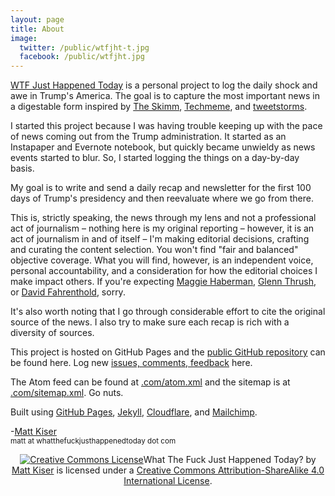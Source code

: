 ```yaml
---
layout: page
title: About
image:
  twitter: /public/wtfjht-t.jpg
  facebook: /public/wtfjht.jpg
---
```


<div class="page">
  <p class="lead"><a href="{{ site.baseurl }}/">WTF Just Happened Today</a> is a personal project to log the daily shock and awe in Trump's America. The goal is to capture the most important news in a digestable form inspired by <a href="http://www.theskimm.com/">The Skimm</a>, <a href="http://techmeme.com/">Techmeme</a>, and <a href="http://www.theverge.com/2016/12/13/13936946/twitter-tweetstorm-thread-timeline-medium">tweetstorms</a>.
  </p>
  <p>I started this project because I was having trouble keeping up with the pace of news coming out from the Trump administration. It started as an Instapaper and Evernote notebook, but quickly became unwieldy as news events started to blur. So, I started logging the things on a day-by-day basis. 
  </p>
  <p>
    My goal is to write and send a daily recap and newsletter for the first 100 days of Trump's presidency and then reevaluate where we go from there. 
  </p>
  <p>This is, strictly speaking, the news through my lens and not a professional act of journalism – nothing here is my original reporting – however, it is an act of journalism in and of itself – I'm making editorial decisions, crafting and curating the content selection. You won't find "fair and balanced" objective coverage. What you will find, however, is an independent voice, personal accountability, and a consideration for how the editorial choices I make impact others. If you're expecting <a href="https://twitter.com/maggieNYT" target="_blank">Maggie Haberman</a>, <a href="https://twitter.com/glennthrush" target="_blank">Glenn Thrush</a>, or <a href="https://twitter.com/Fahrenthold" target="_blank">David Fahrenthold</a>, sorry. 
  </p>
  <p>
    It's also worth noting that I go through considerable effort to cite the original source of the news. I also try to make sure each recap is rich with a diversity of sources.
  </p>
  <p>
  	This project is hosted on GitHub Pages and the <a href="https://github.com/mkiser/mkiser.github.io">public GitHub repository</a> can be found here. Log new <a href="https://github.com/mkiser/mkiser.github.io/issues/new">issues, comments, feedback</a> here.
  </p>
  <p>
    The Atom feed can be found at <a href="https://whatthefuckjusthappenedtoday.com/atom.xml">.com/atom.xml</a> and the sitemap is at <a href="https://whatthefuckjusthappenedtoday.com/sitemap.xml">.com/sitemap.xml</a>. Go nuts.
  </p>
  <p>
    Built using <a href="https://pages.github.com/">GitHub Pages</a>, <a href="http://jekyllrb.com/">Jekyll</a>, <a href="https://www.cloudflare.com">Cloudflare</a>, and <a href="https://mailchimp.com/">Mailchimp</a>.
  </p>
   <p class="lead">-<a href="https://twitter.com/matt_kiser/">Matt Kiser</a><br>
    <small>matt at whatthefuckjusthappenedtoday dot com</small></p>
  <center>
  <p>
  	<a rel="license" href="http://creativecommons.org/licenses/by-sa/4.0/"><img alt="Creative Commons License" style="border-width:0" src="https://i.creativecommons.org/l/by-sa/4.0/88x31.png" /></a><span xmlns:dct="http://purl.org/dc/terms/" href="http://purl.org/dc/dcmitype/Text" property="dct:title" rel="dct:type">What The Fuck Just Happened Today?</span> by <a xmlns:cc="http://creativecommons.org/ns#" href="https://whatthefuckjusthappenedtoday.com" property="cc:attributionName" rel="cc:attributionURL">Matt Kiser</a> is licensed under a <a rel="license" href="http://creativecommons.org/licenses/by-sa/4.0/">Creative Commons Attribution-ShareAlike 4.0 International License</a>.
 </p>
</center>
</div>
